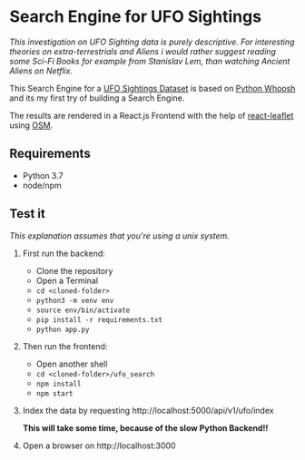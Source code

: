 # Search Engine for UFO Sightings

*This investigation on UFO Sighting data is purely descriptive. For interesting theories on extra-terrestrials and Aliens i would rather suggest reading some Sci-Fi Books for example from Stanislav Lem, than watching Ancient Aliens on Netflix.*

This Search Engine for a [UFO Sightings Dataset](https://www.kaggle.com/NUFORC/ufo-sightings) is based on [Python Whoosh](https://whoosh.readthedocs.io/en/latest/intro.html) and its my first try of building a Search Engine.

The results are rendered in a React.js Frontend with the help of [react-leaflet](https://www.openstreetmap.org/) using [OSM](https://www.openstreetmap.org/).

## Requirements
* Python 3.7
* node/npm

## Test it

*This explanation assumes that you're using a unix system.*

1. First run the backend:
    - Clone the repository
    - Open a Terminal
    - `cd <cloned-folder>`
    - `python3 -m venv env`
    - `source env/bin/activate`
    - `pip install -r requirements.txt`
    - `python app.py`

1. Then run the frontend:
    - Open another shell
    - `cd <cloned-folder>/ufo_search`
    - `npm install`
    - `npm start`

1. Index the data by requesting http://localhost:5000/api/v1/ufo/index
 
    **This will take some time, because of the slow Python Backend!!**
    
1. Open a browser on http://localhost:3000









